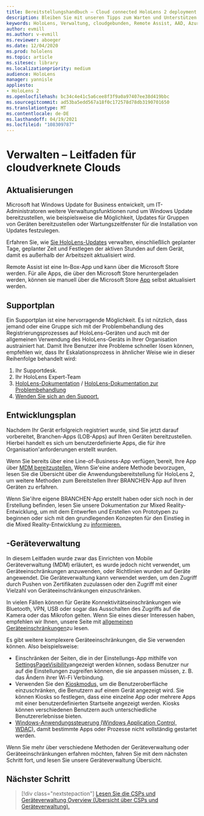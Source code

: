 ```yaml
---
title: Bereitstellungshandbuch – Cloud connected HoloLens 2 deployment at scale with Remote Assist – Maintain
description: Bleiben Sie mit unseren Tipps zum Warten und Unterstützen von HoloLens-Geräten über ein cloudbasiertes Netzwerk auf dem laufenden.
keywords: HoloLens, Verwaltung, cloudgebunden, Remote Assist, AAD, Azure AD, MDM, Mobile Geräteverwaltung
author: evmill
ms.author: v-evmill
ms.reviewer: aboeger
ms.date: 12/04/2020
ms.prod: hololens
ms.topic: article
ms.sitesec: library
ms.localizationpriority: medium
audience: HoloLens
manager: yannisle
appliesto:
- HoloLens 2
ms.openlocfilehash: bc34c4e41c5a6cee8f3f9a0a97407ee38d419bbc
ms.sourcegitcommit: ad53ba5edd567a18f0c172578d78db3190701650
ms.translationtype: MT
ms.contentlocale: de-DE
ms.lasthandoff: 04/19/2021
ms.locfileid: "108309787"
---
```

# <a name="maintain---cloud-connected-guide"></a>Verwalten – Leitfaden für cloudverknete Clouds

## <a name="updates"></a>Aktualisierungen

Microsoft hat Windows Update for Business entwickelt, um IT-Administratoren weitere Verwaltungsfunktionen rund um Windows Update bereitzustellen, wie beispielsweise die Möglichkeit, Updates für Gruppen von Geräten bereitzustellen oder Wartungszeitfenster für die Installation von Updates festzulegen.

Erfahren Sie, wie [Sie HoloLens-Updates](https://docs.microsoft.com/hololens/hololens-updates) verwalten, einschließlich geplanter Tage, geplanter Zeit und Festlegen der aktiven Stunden auf dem Gerät, damit es außerhalb der Arbeitszeit aktualisiert wird.

Remote Assist ist eine In-Box-App und kann über die Microsoft Store werden. Für alle Apps, die über den Microsoft Store heruntergeladen werden, können sie manuell über die Microsoft Store [App](https://docs.microsoft.com/hololens/holographic-store-apps#update-apps) selbst aktualisiert werden.

## <a name="support-plan"></a>Supportplan

Ein Supportplan ist eine hervorragende Möglichkeit. Es ist nützlich, dass jemand oder eine Gruppe sich mit der Problembehandlung des Registrierungsprozesses auf HoloLens-Geräten und auch mit der allgemeinen Verwendung des HoloLens-Geräts in Ihrer Organisation austrainiert hat. Damit Ihre Benutzer ihre Probleme schneller lösen können, empfehlen wir, dass Ihr Eskalationsprozess in ähnlicher Weise wie in dieser Reihenfolge behandelt wird:

1. Ihr Supportdesk.
2. Ihr HoloLens Expert-Team
3. [HoloLens-Dokumentation](https://docs.microsoft.com/hololens/)  /  [HoloLens-Dokumentation zur Problembehandlung](https://docs.microsoft.com/hololens/hololens-troubleshooting)
4. [Wenden Sie sich an den Support.](https://support.serviceshub.microsoft.com/supportforbusiness/create?sapId=e9391227-fa6d-927b-0fff-f96288631b8f)

## <a name="development-plan"></a>Entwicklungsplan

Nachdem Ihr Gerät erfolgreich registriert wurde, sind Sie jetzt darauf vorbereitet, Branchen-Apps (LOB-Apps) auf Ihren Geräten bereitzustellen. Hierbei handelt es sich um benutzerdefinierte Apps, die für ihre Organisation&#39;anforderungen erstellt wurden.

Wenn Sie bereits über eine Line-of-Business-App verfügen,&#39;bereit, Ihre App über [MDM bereitzustellen.](https://docs.microsoft.com/hololens/app-deploy-intune) Wenn Sie&#39;eine andere Methode bevorzugen, [](https://docs.microsoft.com/hololens/app-deploy-overview) lesen Sie die Übersicht über die Anwendungsbereitstellung für HoloLens 2, um weitere Methoden zum Bereitstellen Ihrer BRANCHEN-App auf Ihren Geräten zu erfahren.

Wenn Sie&#39;ihre eigene BRANCHEN-App erstellt haben oder sich noch in der Erstellung befinden, [](https://docs.microsoft.com/windows/mixed-reality/design/design) lesen Sie unsere Dokumentation zur Mixed Reality-Entwicklung, um mit dem Entwerfen und Erstellen von Prototypen zu beginnen oder sich mit den grundlegenden Konzepten für den Einstieg in die Mixed Reality-Entwicklung zu [informieren.](https://docs.microsoft.com/windows/mixed-reality/discover/get-started-with-mr)

## <a name="device-management"></a>-Geräteverwaltung 

In diesem Leitfaden wurde zwar das Einrichten von Mobile Geräteverwaltung (MDM) erläutert, es wurde jedoch nicht verwendet, um Geräteeinschränkungen anzuwenden, oder Richtlinien wurden auf Geräte angewendet. Die Geräteverwaltung kann verwendet werden, um den Zugriff durch Pushen von Zertifikaten zuzulassen oder den Zugriff mit einer Vielzahl von Geräteeinschränkungen einzuschränken. 

In vielen Fällen können für Geräte Konnektivitätseinschränkungen wie Bluetooth, VPN, USB oder sogar das Ausschalten des Zugriffs auf die Kamera oder das Mikrofon gelten. Wenn Sie eines dieser Interessen haben, empfehlen wir Ihnen, unsere Seite mit [allgemeinen Geräteeinschränkungen](hololens-common-device-restrictions.md)zu lesen.

Es gibt weitere komplexere Geräteeinschränkungen, die Sie verwenden können. Also beispielsweise:

- Einschränken der Seiten, die in der Einstellungs-App mithilfe von [SettingsPageVisibility](settings-uri-list.md)angezeigt werden können, sodass Benutzer nur auf die Einstellungen zugreifen können, die sie anpassen müssen, z. B. das Ändern ihrer Wi-Fi Verbindung.
- Verwenden Sie den [Kioskmodus,](hololens-kiosk.md) um die Benutzeroberfläche einzuschränken, die Benutzern auf einem Gerät angezeigt wird. Sie können Kiosks so festlegen, dass eine einzelne App oder mehrere Apps mit einer benutzerdefinierten Startseite angezeigt werden. Kiosks können verschiedenen Benutzern auch unterschiedliche Benutzererlebnisse bieten.  
- [Windows-Anwendungssteuerung (Windows Application Control, WDAC),](windows-defender-application-control-wdac.md) damit bestimmte Apps oder Prozesse nicht vollständig gestartet werden.

Wenn Sie mehr über verschiedene Methoden der Geräteverwaltung oder Geräteeinschränkungen erfahren möchten, fahren Sie mit dem nächsten Schritt fort, und lesen Sie unsere Geräteverwaltung Übersicht.

## <a name="next-step"></a>Nächster Schritt

> [!div class="nextstepaction"]
> [Lesen Sie die CSPs und Geräteverwaltung Overview (Übersicht über CSPs und Geräteverwaltung).](hololens-csp-policy-overview.md)